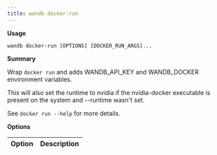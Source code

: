 ```yaml
---
title: wandb docker-run
---
```

**Usage**

`wandb docker-run [OPTIONS] [DOCKER_RUN_ARGS]...`

**Summary**

Wrap `docker run` and adds WANDB_API_KEY and WANDB_DOCKER environment
variables.

This will also set the runtime to nvidia if the nvidia-docker executable is
present on the system and --runtime wasn't set.

See `docker run --help` for more details.

**Options**

| **Option** | **Description** |
| :--- | :--- |

